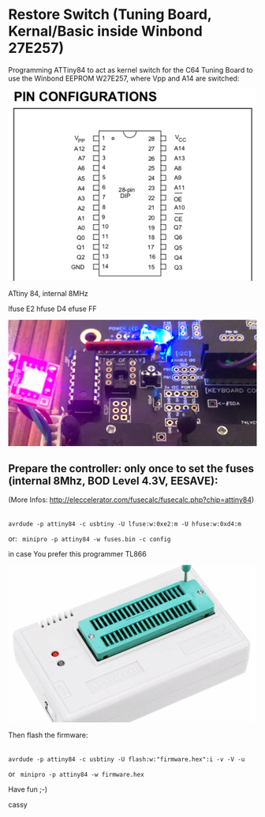 # Restore Switch (Tuning Board, Kernal/Basic inside Winbond 27E257)
Programming ATTiny84 to act as kernel switch for the C64 Tuning Board to use the Winbond EEPROM W27E257, where Vpp and A14 are switched:



<p align="center">
  <img src="W27E257.png">
</p>


 ATtiny 84, internal 8MHz
 
 lfuse E2
 hfuse D4
 efuse FF


<p align="center">
  <img src="attiny84.png">
</p>


Prepare the controller: only once to set the fuses (internal 8Mhz, BOD Level 4.3V, EESAVE):
---------------------------------------------
(More Infos: http://eleccelerator.com/fusecalc/fusecalc.php?chip=attiny84)

<code>
avrdude -p attiny84 -c usbtiny -U lfuse:w:0xe2:m -U hfuse:w:0xd4:m
</code>

or:
<code>
minipro -p attiny84 -w fuses.bin -c config
</code>

in case You prefer this programmer TL866 

<p align="center">
  <img src="TL866IIplus.png">
</p>

Then flash the firmware:

<code>
avrdude -p attiny84 -c usbtiny -U flash:w:"firmware.hex":i -v -V -u
</code>

or
<code>
minipro -p attiny84 -w firmware.hex
</code> 


Have fun ;-)

cassy


